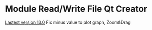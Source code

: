 # Module Read/Write File Qt Creator
[Lastest version 13.0](https://github.com/KomKGT/Qt_ReadAndWrite_CSVFile/tree/main/13.0_Module_ReadandWriteCSV) Fix minus value to plot graph, Zoom&Drag
